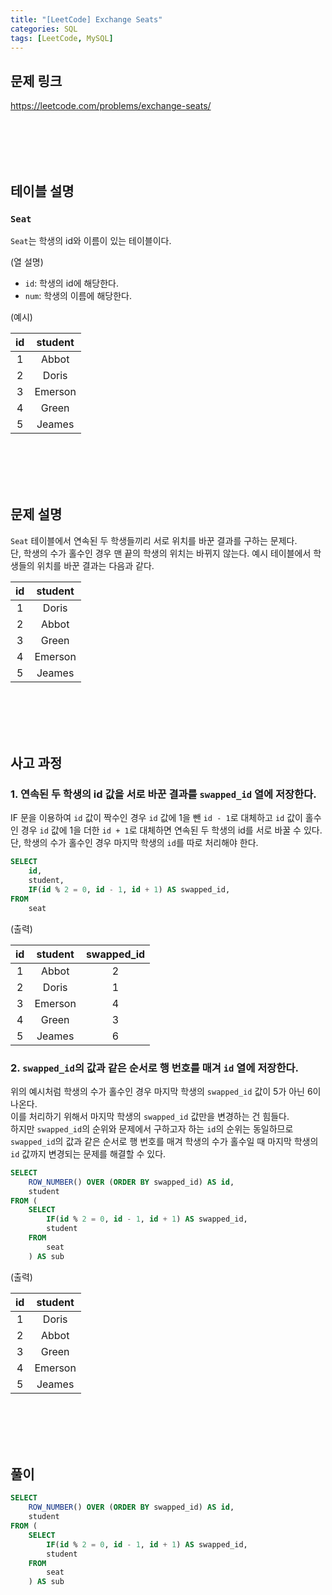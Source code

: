 ```yaml
---
title: "[LeetCode] Exchange Seats"
categories: SQL
tags: [LeetCode, MySQL]
---
```


## 문제 링크

<https://leetcode.com/problems/exchange-seats/>

<br><br><br><br>

## 테이블 설명

### `Seat`

`Seat`는 학생의 id와 이름이 있는 테이블이다.

(열 설명)

- `id`: 학생의 id에 해당한다.
- `num`: 학생의 이름에 해당한다.

(예시)

|id|student|
|:-:|:-:|
|1|Abbot|
|2|Doris|
|3|Emerson|
|4|Green|
|5|Jeames|

<br><br><br><br>

## 문제 설명

`Seat` 테이블에서 연속된 두 학생들끼리 서로 위치를 바꾼 결과를 구하는 문제다.  
단, 학생의 수가 홀수인 경우 맨 끝의 학생의 위치는 바뀌지 않는다. 예시 테이블에서 학생들의 위치를 바꾼 결과는 다음과 같다.

|id|student|
|:-:|:-:|
|1|Doris|
|2|Abbot|
|3|Green|
|4|Emerson|
|5|Jeames|

<br><br><br><br>

## 사고 과정

### 1. 연속된 두 학생의 id 값을 서로 바꾼 결과를 `swapped_id` 열에 저장한다.

IF 문을 이용하여 `id` 값이 짝수인 경우 `id` 값에 1을 뺀 `id - 1`로 대체하고 `id` 값이 홀수인 경우 `id` 값에 1을 더한 `id + 1`로 대체하면 연속된 두 학생의 id를 서로 바꿀 수 있다.  
단, 학생의 수가 홀수인 경우 마지막 학생의 `id`를 따로 처리해야 한다.

```sql
SELECT 
    id, 
    student, 
    IF(id % 2 = 0, id - 1, id + 1) AS swapped_id, 
FROM 
    seat
```

(출력)

|id|student|swapped_id|
|:-:|:-:|:-:|
|1|Abbot|2|
|2|Doris|1|
|3|Emerson|4|
|4|Green|3|
|5|Jeames|6|

### 2. `swapped_id`의 값과 같은 순서로 행 번호를 매겨 `id` 열에 저장한다.

위의 예시처럼 학생의 수가 홀수인 경우 마지막 학생의 `swapped_id` 값이 5가 아닌 6이 나온다.  
이를 처리하기 위해서 마지막 학생의 `swapped_id` 값만을 변경하는 건 힘들다.  
하지만 `swapped_id`의 순위와 문제에서 구하고자 하는 `id`의 순위는 동일하므로 `swapped_id`의 값과 같은 순서로 행 번호를 매겨 학생의 수가 홀수일 때 마지막 학생의 `id` 값까지 변경되는 문제를 해결할 수 있다.

```sql
SELECT 
    ROW_NUMBER() OVER (ORDER BY swapped_id) AS id, 
    student 
FROM (
    SELECT 
        IF(id % 2 = 0, id - 1, id + 1) AS swapped_id, 
        student 
    FROM 
        seat
    ) AS sub
```

(출력)

|id|student|
|:-:|:-:|
|1|Doris|
|2|Abbot|
|3|Green|
|4|Emerson|
|5|Jeames|

<br><br><br><br>

## 풀이

```sql
SELECT 
    ROW_NUMBER() OVER (ORDER BY swapped_id) AS id, 
    student 
FROM (
    SELECT 
        IF(id % 2 = 0, id - 1, id + 1) AS swapped_id, 
        student 
    FROM 
        seat
    ) AS sub
```
